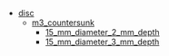 * [disc](disc)
  * [m3_countersunk](disc/m3_countersunk)
    * [15_mm_diameter_2_mm_depth](disc/m3_countersunk/15_mm_diameter_2_mm_depth)
    * [15_mm_diameter_3_mm_depth](disc/m3_countersunk/15_mm_diameter_3_mm_depth)
